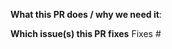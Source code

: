<!-- please add a icon to the title of this PR -->
<!-- the icon will be either 💥 (major or breaking changes), ✨ (feature additions), 🐛 (patch and bugfixes), 📖 (documentation or proposals), or 🛠️ (other things) -->

**What this PR does / why we need it**:

**Which issue(s) this PR fixes**  <!-- optional, in `fixes #<issue number>(, fixes #<issue_number>, ...)` format, will close the issue(s) when PR gets merged -->
Fixes #
